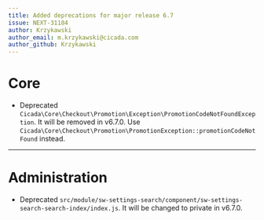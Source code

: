 ```yaml
---
title: Added deprecations for major release 6.7
issue: NEXT-31184
author: Krzykawski
author_email: m.krzykawski@cicada.com
author_github: Krzykawski
---
```

# Core
* Deprecated `Cicada\Core\Checkout\Promotion\Exception\PromotionCodeNotFoundException`. It will be removed in v6.7.0. Use `Cicada\Core\Checkout\Promotion\PromotionException::promotionCodeNotFound` instead.
___
# Administration
* Deprecated `src/module/sw-settings-search/component/sw-settings-search-search-index/index.js`. It will be changed to private in v6.7.0.
